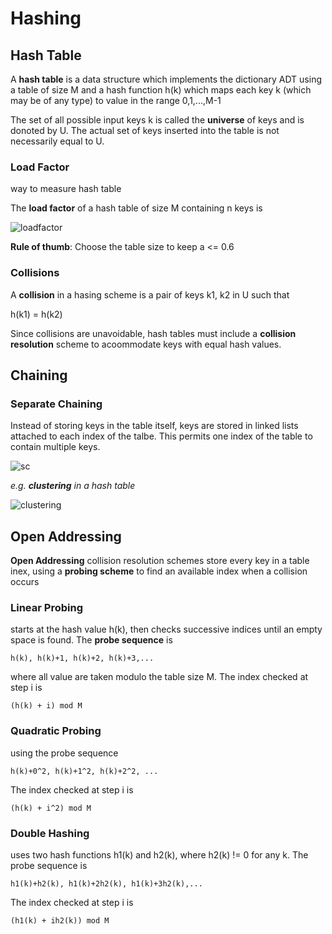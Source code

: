 # Hashing

## Hash Table

A **hash table** is a data structure which implements the dictionary ADT using a table of size M and a hash function h(k) which maps each key k (which may be of any type) to value in the range 0,1,...,M-1

The set of all possible input keys k is called the **universe** of keys and is donoted by U. The actual set of keys inserted into the table is not necessarily equal to U.

### Load Factor

way to measure hash table

The **load factor** of a hash table of size M containing n keys is

![loadfactor](http://i.imgur.com/yL5fhQP.png)

**Rule of thumb**: Choose the table size to keep a <= 0.6

### Collisions

A **collision** in a hasing scheme is a pair of keys k1, k2 in U such that

h(k1) = h(k2)

Since collisions are unavoidable, hash tables must include a **collision resolution** scheme to acoommodate keys with equal hash values.

## Chaining

### Separate Chaining

Instead of storing keys in the table itself, keys are stored in linked lists attached to each index of the talbe. This permits one index of the table to contain multiple keys.

![sc](http://i.imgur.com/RRPwSyE.png)

*e.g. **clustering** in a hash table*

![clustering](http://i.imgur.com/9CTWVL2.png)

## Open Addressing

**Open Addressing** collision resolution schemes store every key in a table inex, using a **probing scheme** to find an available index when a collision occurs

### Linear Probing

starts at the hash value h(k), then checks successive indices until an empty space is found.
The **probe sequence** is

    h(k), h(k)+1, h(k)+2, h(k)+3,...

where all value are taken modulo the table size M. The index checked at step i is

    (h(k) + i) mod M

### Quadratic Probing

using the probe sequence

    h(k)+0^2, h(k)+1^2, h(k)+2^2, ...

The index checked at step i is

    (h(k) + i^2) mod M

### Double Hashing

uses two hash functions h1(k) and h2(k), where h2(k) != 0 for any k. The probe sequence is

    h1(k)+h2(k), h1(k)+2h2(k), h1(k)+3h2(k),...

The index checked at step i is

    (h1(k) + ih2(k)) mod M
